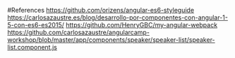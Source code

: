 #References
https://github.com/orizens/angular-es6-styleguide
https://carlosazaustre.es/blog/desarrollo-por-componentes-con-angular-1-5-con-es6-es2015/
https://github.com/HenryGBC/my-angular-webpack
https://github.com/carlosazaustre/angularcamp-workshop/blob/master/app/components/speaker/speaker-list/speaker-list.component.js
